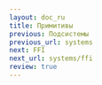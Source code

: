 ```yaml
---
layout: doc_ru
title: Примитивы
previous: Подсистемы
previous_url: systems
next: FFI
next_url: systems/ffi
review: true
---
```

